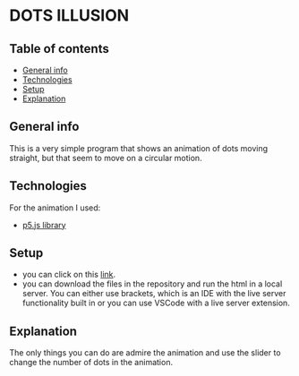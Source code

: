 # DOTS ILLUSION

## Table of contents
* [General info](#general-info)
* [Technologies](#technologies)
* [Setup](#setup)
* [Explanation](#explanation)



## General info
This is a very simple program that shows an animation of dots moving straight, but that seem to move on a circular motion.

## Technologies
For the animation I used:
* <a href="https://p5js.org/">p5.js library</a>

## Setup
* you can click on this <a href="https://editor.p5js.org/Pole/present/F6Ic73t1b">link</a>.
* you can download the files in the repository and run the html in a local server. You can either use brackets, which is an IDE with the live server functionality built in or you can use VSCode with a live server extension.

## Explanation
The only things you can do are admire the animation and use the slider to change the number of dots in the animation.





